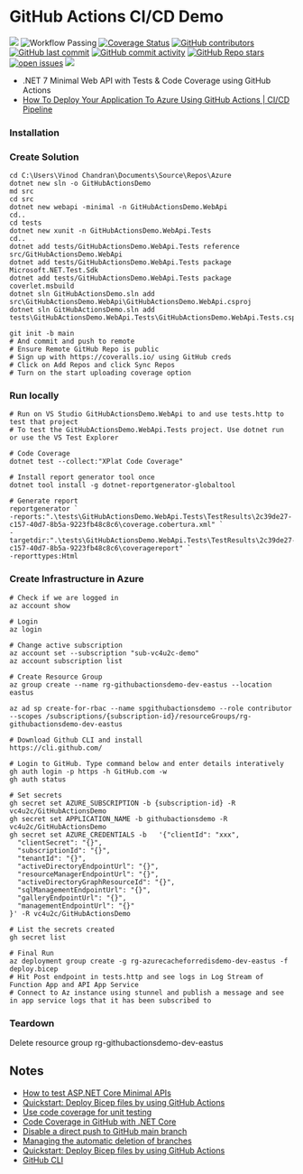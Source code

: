 # GitHub Actions CI/CD Demo

[![](https://img.shields.io/github/actions/workflow/status/vc4u2c/GitHubActionsDemo/main.yml?branch=main)](https://github.com/vc4u2c/GitHubActionsDemo/actions?query=branch%3Amain)
![Workflow Passing](https://github.com/vc4u2c/GitHubActionsDemo/actions/workflows/main.yml/badge.svg)
[![Coverage Status](https://coveralls.io/repos/github/vc4u2c/GitHubActionsDemo/badge.svg?branch=main)](https://coveralls.io/github/vc4u2c/GitHubActionsDemo?branch=main)
[![GitHub contributors](https://img.shields.io/github/contributors/vc4u2c/GitHubActionsDemo)](https://github.com/vc4u2c/GitHubActionsDemo/graphs/contributors)
[![GitHub last commit](https://img.shields.io/github/last-commit/vc4u2c/GitHubActionsDemo)](https://github.com/vc4u2c/GitHubActionsDemo)
[![GitHub commit activity](https://img.shields.io/github/commit-activity/m/vc4u2c/GitHubActionsDemo)](https://github.com/vc4u2c/GitHubActionsDemo/graphs/commit-activity)
[![GitHub Repo stars](https://img.shields.io/github/stars/vc4u2c/GitHubActionsDemo)](https://github.com/vc4u2c/GitHubActionsDemo/stargazers)
[![open issues](https://img.shields.io/github/issues/vc4u2c/GitHubActionsDemo)](https://github.com/vc4u2c/GitHubActionsDemo/issues)
![](https://img.shields.io/github/license/vc4u2c/GitHubActionsDemo)

- .NET 7 Minimal Web API with Tests & Code Coverage using GitHub Actions
- [How To Deploy Your Application To Azure Using GitHub Actions | CI/CD Pipeline](https://www.youtube.com/watch?v=QP0pi7xe24s)

### Installation

### Create Solution

```
cd C:\Users\Vinod Chandran\Documents\Source\Repos\Azure
dotnet new sln -o GitHubActionsDemo
md src
cd src
dotnet new webapi -minimal -n GitHubActionsDemo.WebApi
cd..
cd tests
dotnet new xunit -n GitHubActionsDemo.WebApi.Tests
cd..
dotnet add tests/GitHubActionsDemo.WebApi.Tests reference src/GitHubActionsDemo.WebApi
dotnet add tests/GitHubActionsDemo.WebApi.Tests package Microsoft.NET.Test.Sdk
dotnet add tests/GitHubActionsDemo.WebApi.Tests package coverlet.msbuild
dotnet sln GitHubActionsDemo.sln add src\GitHubActionsDemo.WebApi\GitHubActionsDemo.WebApi.csproj
dotnet sln GitHubActionsDemo.sln add tests\GitHubActionsDemo.WebApi.Tests\GitHubActionsDemo.WebApi.Tests.csproj

git init -b main
# And commit and push to remote
# Ensure Remote GitHub Repo is public
# Sign up with https://coveralls.io/ using GitHub creds
# Click on Add Repos and click Sync Repos
# Turn on the start uploading coverage option
```

### Run locally

```
# Run on VS Studio GitHubActionsDemo.WebApi to and use tests.http to test that project
# To test the GitHubActionsDemo.WebApi.Tests project. Use dotnet run or use the VS Test Explorer

# Code Coverage
dotnet test --collect:"XPlat Code Coverage"

# Install report generator tool once
dotnet tool install -g dotnet-reportgenerator-globaltool

# Generate report
reportgenerator `
-reports:".\tests\GitHubActionsDemo.WebApi.Tests\TestResults\2c39de27-c157-40d7-8b5a-9223fb48c8c6\coverage.cobertura.xml" `
-targetdir:".\tests\GitHubActionsDemo.WebApi.Tests\TestResults\2c39de27-c157-40d7-8b5a-9223fb48c8c6\coveragereport" `
-reporttypes:Html
```

### Create Infrastructure in Azure

```
# Check if we are logged in
az account show

# Login
az login

# Change active subscription
az account set --subscription "sub-vc4u2c-demo"
az account subscription list

# Create Resource Group
az group create --name rg-githubactionsdemo-dev-eastus --location eastus

az ad sp create-for-rbac --name spgithubactionsdemo --role contributor --scopes /subscriptions/{subscription-id}/resourceGroups/rg-githubactionsdemo-dev-eastus

# Download Github CLI and install
https://cli.github.com/

# Login to GitHub. Type command below and enter details interatively
gh auth login -p https -h GitHub.com -w
gh auth status

# Set secrets
gh secret set AZURE_SUBSCRIPTION -b {subscription-id} -R vc4u2c/GitHubActionsDemo
gh secret set APPLICATION_NAME -b githubactionsdemo -R vc4u2c/GitHubActionsDemo
gh secret set AZURE_CREDENTIALS -b   '{"clientId": "xxx",
  "clientSecret": "{}",
  "subscriptionId": "{}",
  "tenantId": "{}",
  "activeDirectoryEndpointUrl": "{}",
  "resourceManagerEndpointUrl": "{}",
  "activeDirectoryGraphResourceId": "{}",
  "sqlManagementEndpointUrl": "{}",
  "galleryEndpointUrl": "{}",
  "managementEndpointUrl": "{}"
}' -R vc4u2c/GitHubActionsDemo

# List the secrets created
gh secret list

# Final Run
az deployment group create -g rg-azurecacheforredisdemo-dev-eastus -f deploy.bicep
# Hit Post endpoint in tests.http and see logs in Log Stream of Function App and API App Service
# Connect to Az instance using stunnel and publish a message and see in app service logs that it has been subscribed to
```

### Teardown

Delete resource group rg-githubactionsdemo-dev-eastus

## Notes

- [How to test ASP.NET Core Minimal APIs](https://www.twilio.com/blog/test-aspnetcore-minimal-apis)
- [Quickstart: Deploy Bicep files by using GitHub Actions](https://learn.microsoft.com/en-us/azure/azure-resource-manager/bicep/deploy-github-actions?tabs=userlevel%2CCLI)
- [Use code coverage for unit testing](https://learn.microsoft.com/en-us/dotnet/core/testing/unit-testing-code-coverage?tabs=windows)
- [Code Coverage in GitHub with .NET Core](https://samlearnsazure.blog/2021/01/05/code-coverage-in-github-with-net-core/)
- [Disable a direct push to GitHub main branch](https://dev.to/pixiebrix/disable-a-direct-push-to-github-main-branch-8c2#:~:text=To%20create%20a%20branch%20protection,a%20pull%20request%20before%20merging)
- [Managing the automatic deletion of branches](https://docs.github.com/en/repositories/configuring-branches-and-merges-in-your-repository/configuring-pull-request-merges/managing-the-automatic-deletion-of-branches)
- [Quickstart: Deploy Bicep files by using GitHub Actions](https://learn.microsoft.com/en-us/azure/azure-resource-manager/bicep/deploy-github-actions?tabs=userlevel%2CCLI)
- [GitHub CLI](https://cli.github.com/)
